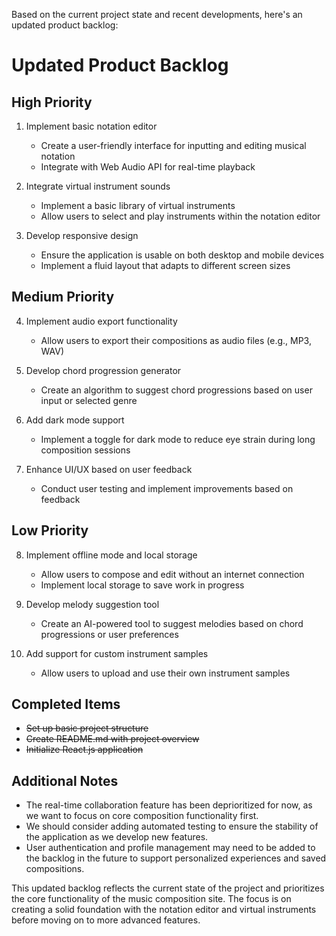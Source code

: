 Based on the current project state and recent developments, here's an updated product backlog:

# Updated Product Backlog

## High Priority

1. Implement basic notation editor
   - Create a user-friendly interface for inputting and editing musical notation
   - Integrate with Web Audio API for real-time playback

2. Integrate virtual instrument sounds
   - Implement a basic library of virtual instruments
   - Allow users to select and play instruments within the notation editor

3. Develop responsive design
   - Ensure the application is usable on both desktop and mobile devices
   - Implement a fluid layout that adapts to different screen sizes

## Medium Priority

4. Implement audio export functionality
   - Allow users to export their compositions as audio files (e.g., MP3, WAV)

5. Develop chord progression generator
   - Create an algorithm to suggest chord progressions based on user input or selected genre

6. Add dark mode support
   - Implement a toggle for dark mode to reduce eye strain during long composition sessions

7. Enhance UI/UX based on user feedback
   - Conduct user testing and implement improvements based on feedback

## Low Priority

8. Implement offline mode and local storage
   - Allow users to compose and edit without an internet connection
   - Implement local storage to save work in progress

9. Develop melody suggestion tool
   - Create an AI-powered tool to suggest melodies based on chord progressions or user preferences

10. Add support for custom instrument samples
    - Allow users to upload and use their own instrument samples

## Completed Items

- ~~Set up basic project structure~~
- ~~Create README.md with project overview~~
- ~~Initialize React.js application~~

## Additional Notes

- The real-time collaboration feature has been deprioritized for now, as we want to focus on core composition functionality first.
- We should consider adding automated testing to ensure the stability of the application as we develop new features.
- User authentication and profile management may need to be added to the backlog in the future to support personalized experiences and saved compositions.

This updated backlog reflects the current state of the project and prioritizes the core functionality of the music composition site. The focus is on creating a solid foundation with the notation editor and virtual instruments before moving on to more advanced features.